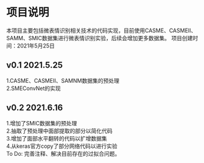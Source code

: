 # 项目说明

本项目主要包括微表情识别相关技术的代码实现，目前使用CASME、CASMEII、SAMM、SMIC数据集进行微表情识别实验，后续会增加更多数据集。
项目创建时间：2021年5月25日

## v0.1 2021.5.25

1.CASME、CASMEII、SAMNM数据集的预处理 \
2.SMEConvNet的实现

## v0.2 2021.6.16
1.增加了SMIC数据集的预处理 \
2.抽取了预处理中面部提取的部分以简化代码 \
3.增加了面部水平翻转的代码以扩增数据集 \
4.从keras官方copy了部分网络代码以进行实验\
To Do: 完善注释、解决目前存在的过拟合问题。